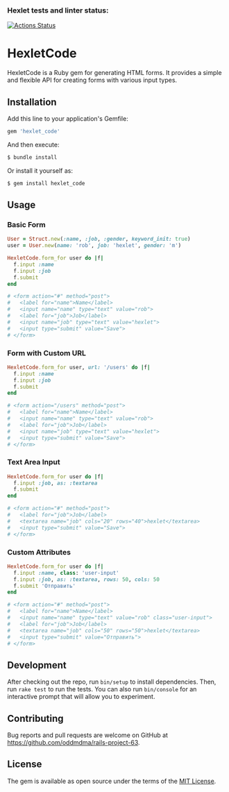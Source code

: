 ### Hexlet tests and linter status:
[![Actions Status](https://github.com/oddmdma/rails-project-63/actions/workflows/hexlet-check.yml/badge.svg)](https://github.com/oddmdma/rails-project-63/actions)

# HexletCode

HexletCode is a Ruby gem for generating HTML forms. It provides a simple and flexible API for creating forms with various input types.

## Installation

Add this line to your application's Gemfile:

```ruby
gem 'hexlet_code'
```

And then execute:

```bash
$ bundle install
```

Or install it yourself as:

```bash
$ gem install hexlet_code
```

## Usage

### Basic Form

```ruby
User = Struct.new(:name, :job, :gender, keyword_init: true)
user = User.new(name: 'rob', job: 'hexlet', gender: 'm')

HexletCode.form_for user do |f|
  f.input :name
  f.input :job
  f.submit
end

# <form action="#" method="post">
#   <label for="name">Name</label>
#   <input name="name" type="text" value="rob">
#   <label for="job">Job</label>
#   <input name="job" type="text" value="hexlet">
#   <input type="submit" value="Save">
# </form>
```

### Form with Custom URL

```ruby
HexletCode.form_for user, url: '/users' do |f|
  f.input :name
  f.input :job
  f.submit
end

# <form action="/users" method="post">
#   <label for="name">Name</label>
#   <input name="name" type="text" value="rob">
#   <label for="job">Job</label>
#   <input name="job" type="text" value="hexlet">
#   <input type="submit" value="Save">
# </form>
```

### Text Area Input

```ruby
HexletCode.form_for user do |f|
  f.input :job, as: :textarea
  f.submit
end

# <form action="#" method="post">
#   <label for="job">Job</label>
#   <textarea name="job" cols="20" rows="40">hexlet</textarea>
#   <input type="submit" value="Save">
# </form>
```

### Custom Attributes

```ruby
HexletCode.form_for user do |f|
  f.input :name, class: 'user-input'
  f.input :job, as: :textarea, rows: 50, cols: 50
  f.submit 'Отправить'
end

# <form action="#" method="post">
#   <label for="name">Name</label>
#   <input name="name" type="text" value="rob" class="user-input">
#   <label for="job">Job</label>
#   <textarea name="job" cols="50" rows="50">hexlet</textarea>
#   <input type="submit" value="Отправить">
# </form>
```

## Development

After checking out the repo, run `bin/setup` to install dependencies. Then, run `rake test` to run the tests. You can also run `bin/console` for an interactive prompt that will allow you to experiment.

## Contributing

Bug reports and pull requests are welcome on GitHub at https://github.com/oddmdma/rails-project-63.

## License

The gem is available as open source under the terms of the [MIT License](https://opensource.org/licenses/MIT).